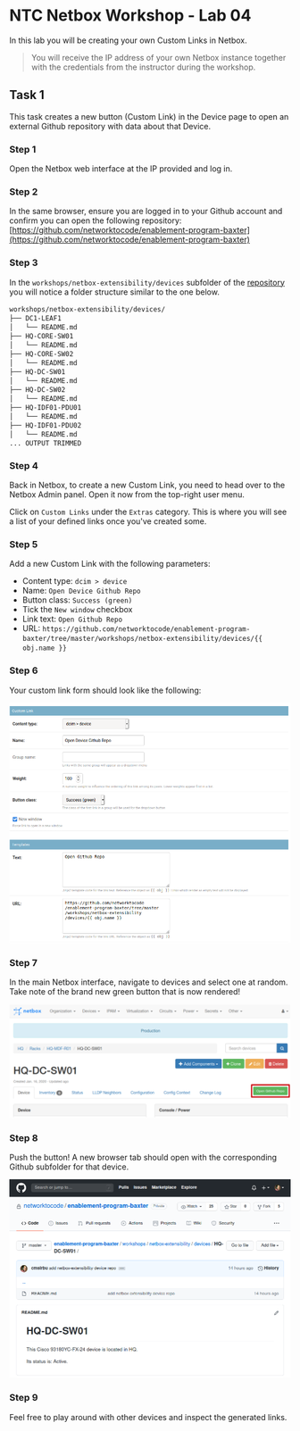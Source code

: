 # NTC Netbox Workshop - Lab 04

In this lab you will be creating your own Custom Links in Netbox.

> You will receive the IP address of your own Netbox instance together with the credentials from the instructor during the workshop.

## Task 1

This task creates a new button (Custom Link) in the Device page to open an external Github repository with data about that Device.

### Step 1

Open the Netbox web interface at the IP provided and log in.

### Step 2

In the same browser, ensure you are logged in to your Github account and confirm you can open the following repository: [https://github.com/networktocode/enablement-program-baxter](https://github.com/networktocode/enablement-program-baxter)

### Step 3

In the `workshops/netbox-extensibility/devices` subfolder of the [repository](https://github.com/networktocode/enablement-program-baxter/tree/master/workshops/netbox-extensibility/devices) you will notice a folder structure similar to the one below.

```
workshops/netbox-extensibility/devices/
├── DC1-LEAF1
│   └── README.md
├── HQ-CORE-SW01
│   └── README.md
├── HQ-CORE-SW02
│   └── README.md
├── HQ-DC-SW01
│   └── README.md
├── HQ-DC-SW02
│   └── README.md
├── HQ-IDF01-PDU01
│   └── README.md
├── HQ-IDF01-PDU02
│   └── README.md
... OUTPUT TRIMMED
```

### Step 4

Back in Netbox, to create a new Custom Link, you need to head over to the Netbox Admin panel. Open it now from the top-right user menu.

Click on `Custom Links` under the `Extras` category. This is where you will see a list of your defined links once you've created some.

### Step 5

Add a new Custom Link with the following parameters:

- Content type: `dcim > device`
- Name: `Open Device Github Repo`
- Button class: `Success (green)`
- Tick the `New window` checkbox
- Link text: `Open Github Repo`
- URL: `https://github.com/networktocode/enablement-program-baxter/tree/master/workshops/netbox-extensibility/devices/{{ obj.name }}`

### Step 6

Your custom link form should look like the following:

![](images/lab04-1.png)

### Step 7

In the main Netbox interface, navigate to devices and select one at random. Take note of the brand new green button that is now rendered!

![](images/lab04-2.png)

### Step 8

Push the button! A new browser tab should open with the corresponding Github subfolder for that device.

![](images/lab04-3.png)

### Step 9

Feel free to play around with other devices and inspect the generated links.
